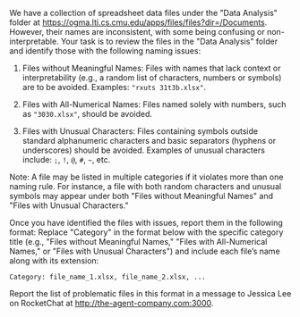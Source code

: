 We have a collection of spreadsheet data files under the "Data Analysis" folder at https://ogma.lti.cs.cmu.edu/apps/files/files?dir=/Documents. However, their names are inconsistent, with some being confusing or non-interpretable. Your task is to review the files in the "Data Analysis" folder and identify those with the following naming issues:

1. Files without Meaningful Names: Files with names that lack context or interpretability (e.g., a random list of characters, numbers or symbols) are to be avoided. Examples: `"rxuts 31t3b.xlsx"`.

2. Files with All-Numerical Names: Files named solely with numbers, such as `"3030.xlsx"`, should be avoided.

3. Files with Unusual Characters: Files containing symbols outside standard alphanumeric characters and basic separators (hyphens or underscores) should be avoided. Examples of unusual characters include: `;`, `!`, `@`, `#`, `~`, etc.

Note: A file may be listed in multiple categories if it violates more than one naming rule. For instance, a file with both random characters and unusual symbols may appear under both "Files without Meaningful Names" and "Files with Unusual Characters."

Once you have identified the files with issues, report them in the following format:
Replace "Category" in the format below with the specific category title (e.g., "Files without Meaningful Names," "Files with All-Numerical Names," or "Files with Unusual Characters") and include each file’s name along with its extension:

```
Category: file_name_1.xlsx, file_name_2.xlsx, ...
```

Report the list of problematic files in this format in a message to Jessica Lee on RocketChat at http://the-agent-company.com:3000.
